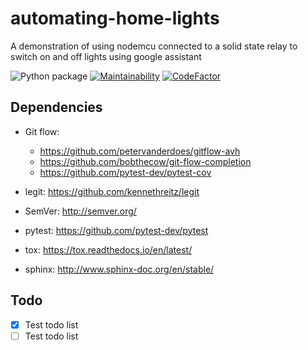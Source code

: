 # automating-home-lights
A demonstration of using nodemcu connected to a solid state relay to switch on and off lights using google assistant

![Python package](https://github.com/0x6f736f646f/automating-home-lights/workflows/Python%20package/badge.svg?branch=master)
[![Maintainability](https://api.codeclimate.com/v1/badges/354b85bbab1b5c60ee52/maintainability)](https://codeclimate.com/github/0x6f736f646f/backend-blog-application/maintainability)
[![CodeFactor](https://www.codefactor.io/repository/github/0x6f736f646f/automating-home-lights/badge)](https://www.codefactor.io/repository/github/0x6f736f646f/automating-home-lights)

## Dependencies

- Git flow:

    - https://github.com/petervanderdoes/gitflow-avh
    - https://github.com/bobthecow/git-flow-completion
    - https://github.com/pytest-dev/pytest-cov

- legit: https://github.com/kennethreitz/legit
- SemVer: http://semver.org/
- pytest: https://github.com/pytest-dev/pytest
- tox: https://tox.readthedocs.io/en/latest/
- sphinx: http://www.sphinx-doc.org/en/stable/

Todo
----

- [x] Test todo list
- [ ] Test todo list
